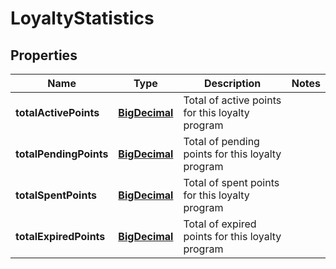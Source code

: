 

# LoyaltyStatistics

## Properties

Name | Type | Description | Notes
------------ | ------------- | ------------- | -------------
**totalActivePoints** | [**BigDecimal**](BigDecimal.md) | Total of active points for this loyalty program | 
**totalPendingPoints** | [**BigDecimal**](BigDecimal.md) | Total of pending points for this loyalty program | 
**totalSpentPoints** | [**BigDecimal**](BigDecimal.md) | Total of spent points for this loyalty program | 
**totalExpiredPoints** | [**BigDecimal**](BigDecimal.md) | Total of expired points for this loyalty program | 



